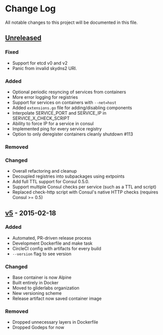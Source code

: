 # Change Log
All notable changes to this project will be documented in this file.

## [Unreleased][unreleased]
### Fixed
- Support for etcd v0 and v2
- Panic from invalid skydns2 URI.

### Added
- Optional periodic resyncing of services from containers
- More error logging for registries
- Support for services on containers with `--net=host`
- Added `extensions.go` file for adding/disabling components
- Interpolate SERVICE_PORT and SERVICE_IP in SERVICE_X_CHECK_SCRIPT
- Ability to force IP for a service in consul
- Implemented ping for every service registry
- Option to only deregister containers cleanly shutdown #113

### Removed

### Changed
- Overall refactoring and cleanup
- Decoupled registries into subpackages using extpoints
- Add full TTL support for Consul 0.5.0.
- Support multiple Consul checks per service (such as a TTL and script)
- Replaced check-http script with Consul's native HTTP checks
  (requires Consul >= 0.5)


## [v5] - 2015-02-18
### Added
- Automated, PR-driven release process
- Development Dockerfile and make task
- CircleCI config with artifacts for every build
- `--version` flag to see version

### Changed
- Base container is now Alpine
- Built entirely in Docker
- Moved to gliderlabs organization
- New versioning scheme
- Release artifact now saved container image

### Removed
- Dropped unnecessary layers in Dockerfile
- Dropped Godeps for now


[unreleased]: https://github.com/gliderlabs/registrator/compare/v5...HEAD
[v5]: https://github.com/gliderlabs/registrator/compare/v0.4.0...v5
